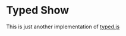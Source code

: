 # Typed Show

This is just another implementation of [typed.js](https://github.com/mattboldt/typed.js/)
